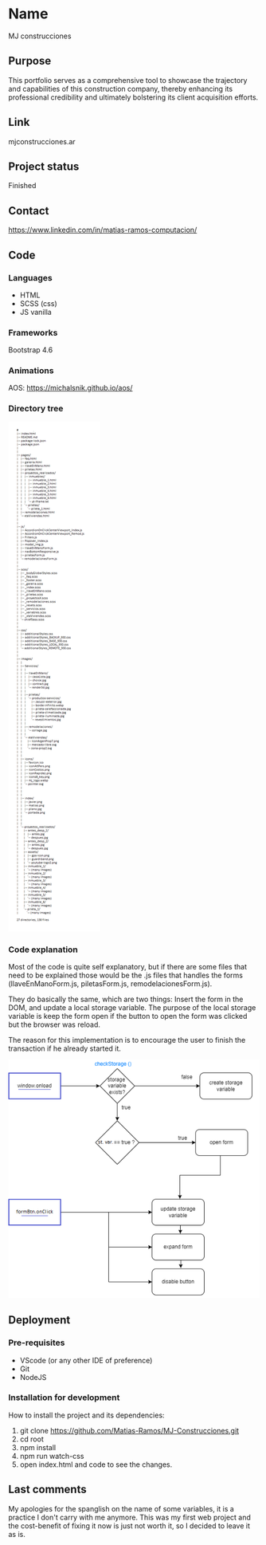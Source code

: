 # Name

MJ construcciones

## Purpose

This portfolio serves as a comprehensive tool to showcase the trajectory and capabilities of this construction company, thereby enhancing its professional credibility and ultimately bolstering its client acquisition efforts.

## Link

mjconstrucciones.ar

## Project status

Finished

## Contact 

https://www.linkedin.com/in/matias-ramos-computacion/


## Code 

### Languages

- HTML
- SCSS (css)
- JS vanilla

### Frameworks

Bootstrap 4.6

### Animations

AOS: https://michalsnik.github.io/aos/

### Directory tree

![Directory tree image](directory_tree-1.png)

### Code explanation

Most of the code is quite self explanatory, but if there are some files that need to be explained those would be the .js files that handles the forms (llaveEnManoForm.js, piletasForm.js, remodelacionesForm.js).

They do basically the same, which are two things: Insert the form in the DOM, and update a local storage variable. The purpose of the local storage variable is keep the form open if the button to open the form was clicked but the browser was reload.

The reason for this implementation is to encourage the user to finish the transaction if he already started it.

![FormLogic](js/FormLogic.png)


## Deployment

### Pre-requisites
- VScode (or any other IDE of preference)
- Git
- NodeJS

### Installation for development

How to install the project and its dependencies: 

1. git clone https://github.com/Matias-Ramos/MJ-Construcciones.git
2. cd root
3. npm install
4. npm run watch-css
5. open index.html and code to see the changes.

## Last comments
My apologies for the spanglish on the name of some variables, it is a practice I don't carry with me anymore. This was my first web project and the cost-benefit of fixing it now is just not worth it, so I decided to leave it as is. 